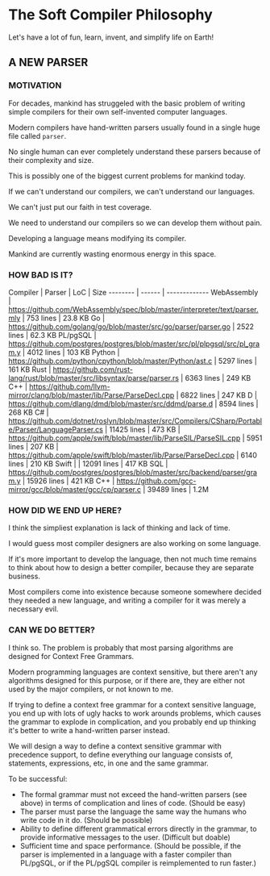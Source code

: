 # The Soft Compiler Philosophy

Let's have a lot of fun, learn, invent, and simplify life on Earth!

## A NEW PARSER

### MOTIVATION

For decades, mankind has struggeled with the basic problem of writing
simple compilers for their own self-invented computer languages.

Modern compilers have hand-written parsers usually found in a single huge file called `parser`.

No single human can ever completely understand these parsers because of
their complexity and size.

This is possibly one of the biggest current problems for mankind today.

If we can't understand our compilers, we can't understand our languages.

We can't just put our faith in test coverage.

We need to understand our compilers so we can develop them without pain.

Developing a language means modifying its compiler.

Mankind are currently wasting enormous energy in this space.

### HOW BAD IS IT?

Compiler | Parser | LoC | Size
-------- | ------ | -------------
WebAssembly | https://github.com/WebAssembly/spec/blob/master/interpreter/text/parser.mly | 753 lines | 23.8 KB
Go | https://github.com/golang/go/blob/master/src/go/parser/parser.go | 2522 lines | 62.3 KB
PL/pgSQL | https://github.com/postgres/postgres/blob/master/src/pl/plpgsql/src/pl_gram.y | 4012 lines | 103 KB
Python | https://github.com/python/cpython/blob/master/Python/ast.c | 5297 lines | 161 KB
Rust | https://github.com/rust-lang/rust/blob/master/src/libsyntax/parse/parser.rs | 6363 lines | 249 KB
C++ | https://github.com/llvm-mirror/clang/blob/master/lib/Parse/ParseDecl.cpp | 6822 lines  | 247 KB
D | https://github.com/dlang/dmd/blob/master/src/ddmd/parse.d | 8594 lines | 268 KB
C# | https://github.com/dotnet/roslyn/blob/master/src/Compilers/CSharp/Portable/Parser/LanguageParser.cs | 11425 lines | 473 KB
 | https://github.com/apple/swift/blob/master/lib/ParseSIL/ParseSIL.cpp | 5951 lines | 207 KB
 | https://github.com/apple/swift/blob/master/lib/Parse/ParseDecl.cpp | 6140 lines | 210 KB
Swift | | 12091 lines | 417 KB
SQL | https://github.com/postgres/postgres/blob/master/src/backend/parser/gram.y | 15926 lines | 421 KB
C++ | https://github.com/gcc-mirror/gcc/blob/master/gcc/cp/parser.c | 39489 lines | 1.2M

### HOW DID WE END UP HERE?

I think the simpliest explanation is lack of thinking and lack of time.

I would guess most compiler designers are also working on some language.

If it's more important to develop the language, then not much time remains
to think about how to design a better compiler, because they are separate
business.

Most compilers come into existence because someone somewhere decided they
needed a new language, and writing a compiler for it was merely a
necessary evil.

### CAN WE DO BETTER?

I think so. The problem is probably that most parsing algorithms are
designed for Context Free Grammars.

Modern programming languages are context sensitive, but there aren't
any algorithms designed for this purpose, or if there are, they are
either not used by the major compilers, or not known to me.

If trying to define a context free grammar for a context sensitive language, you end up with lots of ugly hacks to work arounds problems,
which causes the grammar to explode in complication, and you probably end up
thinking it's better to write a hand-written parser instead.

We will design a way to define a context sensitive grammar with precedence support, to define everything our language consists of, statements, expressions, etc, in one and the same grammar.

To be successful:

* The formal grammar must not exceed the hand-written parsers (see above) in terms of complication and lines of code. (Should be easy)
* The parser must parse the language the same way the humans who write code in it do. (Should be possible)
* Ability to define different grammatical errors directly in the grammar, to provide informative messages to the user. (Difficult but doable)
* Sufficient time and space performance. (Should be possible, if the parser is implemented in a language with a faster compiler than PL/pgSQL, or if the PL/pgSQL compiler is reimplemented to run faster.)




